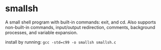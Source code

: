 # smallsh

A small shell program with built-in commands: exit, and cd.
Also supports non-built-in commands, input/output redirection,
comments, background processes, and variable expansion.

install by running: `gcc -std=c99 -o smallsh smallsh.c`
